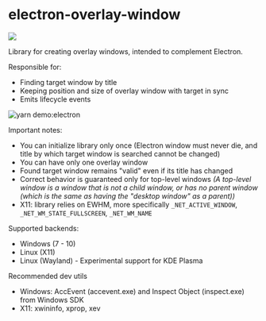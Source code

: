 # electron-overlay-window

[![](https://img.shields.io/npm/v/electron-overlay-window/latest?color=CC3534&label=electron-overlay-window&logo=npm&labelColor=212121)](https://www.npmjs.com/package/electron-overlay-window)

Library for creating overlay windows, intended to complement Electron.

Responsible for:
  - Finding target window by title
  - Keeping position and size of overlay window with target in sync
  - Emits lifecycle events

![yarn demo:electron](https://i.imgur.com/Ej190zc.gif)

Important notes:
  - You can initialize library only once (Electron window must never die, and title by which target window is searched cannot be changed)
  - You can have only one overlay window
  - Found target window remains "valid" even if its title has changed
  - Correct behavior is guaranteed only for top-level windows *(A top-level window is a window that is not a child window, or has no parent window (which is the same as having the "desktop window" as a parent))*
  - X11: library relies on EWHM, more specifically `_NET_ACTIVE_WINDOW`, `_NET_WM_STATE_FULLSCREEN`, `_NET_WM_NAME`

Supported backends:
  - Windows (7 - 10)
  - Linux (X11)
  - Linux (Wayland) - Experimental support for KDE Plasma

Recommended dev utils
- Windows: AccEvent (accevent.exe) and Inspect Object (inspect.exe) from Windows SDK
- X11: xwininfo, xprop, xev
